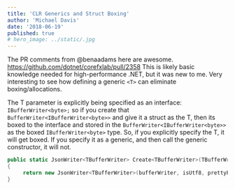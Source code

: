 ```yaml
---
title: 'CLR Generics and Struct Boxing'
author: 'Michael Davis'
date: '2018-06-19'
published: true
# hero_image: ../static/.jpg
---
```


The PR comments from @benaadams here are awesome. https://github.com/dotnet/corefxlab/pull/2358
This is likely basic knowledge needed for high-performance .NET, but it was new to me. Very interesting to see how defining a generic `<T>` can eliminate boxing/allocations.

The T parameter is explicitly being specified as an interface: `IBufferWriter<byte>;` so if you create that `BufferWriter<IBufferWriter<byte>>` and give it a struct as the T, then its boxed to the interface and stored in the `BufferWriter<IBufferWriter<byte>>` as the boxed `IBufferWriter<byte>` type.
So, if you explicitly specify the T, it will get boxed. If you specify it as a generic, and then call the generic constructor, it will not.

```C#
public static JsonWriter<TBufferWriter> Create<TBufferWriter>(TBufferWriter bufferWriter, bool isUtf8, bool prettyPrint = false) where TBufferWriter : IBufferWriter<byte>
{
     return new JsonWriter<TBufferWriter>(bufferWriter, isUtf8, prettyPrint);
}
```